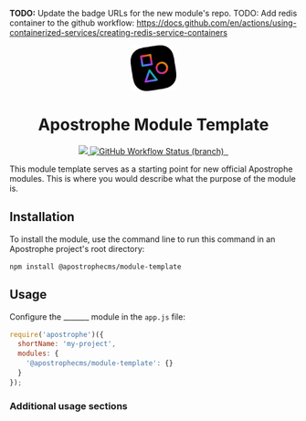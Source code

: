 **TODO:** Update the badge URLs for the new module's repo.
TODO: Add redis container to the github workflow: https://docs.github.com/en/actions/using-containerized-services/creating-redis-service-containers

<div align="center">
  <img src="https://raw.githubusercontent.com/apostrophecms/apostrophe/main/logo.svg" alt="ApostropheCMS logo" width="80" height="80">

  <h1>Apostrophe Module Template</h1>
  <p>
    <a aria-label="Apostrophe logo" href="https://v3.docs.apostrophecms.org">
      <img src="https://img.shields.io/badge/MADE%20FOR%20Apostrophe%203-000000.svg?style=for-the-badge&logo=Apostrophe&labelColor=6516dd">
    </a>
    <a aria-label="Test status" href="https://github.com/apostrophecms/apostrophe/actions">
      <img alt="GitHub Workflow Status (branch)" src="https://img.shields.io/github/workflow/status/apostrophecms/apostrophe/Tests/main?label=Tests&labelColor=000000&style=for-the-badge">
    </a>
    <a aria-label="Join the community on Discord" href="http://chat.apostrophecms.org">
      <img alt="" src="https://img.shields.io/discord/517772094482677790?color=5865f2&label=Join%20the%20Discord&logo=discord&logoColor=fff&labelColor=000&style=for-the-badge&logoWidth=20">
    </a>
    <a aria-label="License" href="https://github.com/apostrophecms/module-template/blob/main/LICENSE.md">
      <img alt="" src="https://img.shields.io/static/v1?style=for-the-badge&labelColor=000000&label=License&message=MIT&color=3DA639">
    </a>
  </p>
</div>

This module template serves as a starting point for new official Apostrophe modules. This is where you would describe what the purpose of the module is.

## Installation

To install the module, use the command line to run this command in an Apostrophe project's root directory:

```
npm install @apostrophecms/module-template
```

## Usage

Configure the _______ module in the `app.js` file:

```javascript
require('apostrophe')({
  shortName: 'my-project',
  modules: {
    '@apostrophecms/module-template': {}
  }
});
```

### Additional usage sections